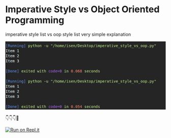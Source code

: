 # Imperative Style vs Object Oriented Programming
imperative style list vs oop style list very simple explanation 


<p align="center">
  <img src="Screenshot-20200130152600-601x255.png" width="600" />
</p>

👇👇👇🤙


[![Run on Repl.it](https://repl.it/badge/github/isennkubilay/imperative_style_vs_oop)](https://repl.it/github/isennkubilay/imperative_style_vs_oop)
